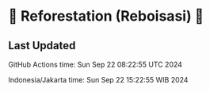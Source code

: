 
# 🌳 Reforestation (Reboisasi) 🌲

## Last Updated

GitHub Actions time: Sun Sep 22 08:22:55 UTC 2024

Indonesia/Jakarta time: Sun Sep 22 15:22:55 WIB 2024
